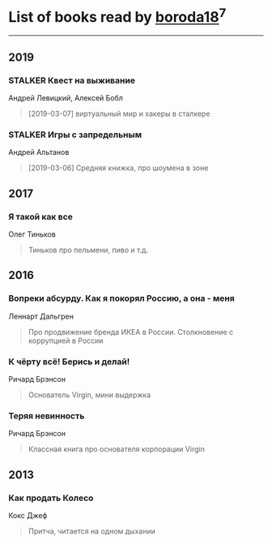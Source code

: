 # List of books read by [boroda18](http://vk.com/id24345139)<sup>7</sup>
---

## 2019

### STALKER Квест на выживание
Андрей Левицкий, Алексей Бобл
> [2019-03-07] виртуальный мир и хакеры в сталкере


### STALKER Игры с запредельным
Андрей Альтанов
> [2019-03-06] Средняя книжка, про шоумена в зоне



## 2017

### Я такой как все
Олег Тиньков
> Тиньков про пельмени, пиво и т.д.



## 2016

### Вопреки абсурду. Как я покорял Россию, а она - меня
Леннарт Дальгрен
> Про продвижение бренда ИКЕА в России. Столкновение с коррупцией в России


### К чёрту всё! Берись и делай!
Ричард Брэнсон
> Основатель Virgin, мини выдержка


### Теряя невинность
Ричард Брэнсон
> Классная книга про основателя корпорации Virgin



## 2013

### Как продать Колесо
Кокс Джеф
> Притча, читается на одном дыхании



